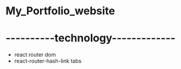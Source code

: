 # My_Portfolio_website


# ----------technology-------------
* react router dom
* react-router-hash-link
   tabs


<!-- npm i react-image-gallery -->

<!-- npm i react-tabs -->
